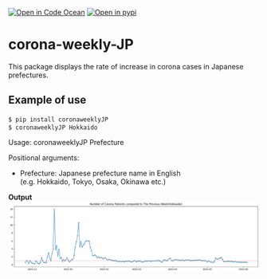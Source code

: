 [![Open in Code Ocean](https://codeocean.com/codeocean-assets/badge/open-in-code-ocean.svg)](https://codeocean.com/capsule/7138741/tree/v1)
[![Open in pypi](https://img.shields.io/pypi/v/coronaweeklyJP)](https://pypi.org/project/coronaweeklyJP/)

# corona-weekly-JP

This package displays the rate of increase in corona cases in Japanese prefectures.

## Example of use

```
$ pip install coronaweeklyJP
$ coronaweeklyJP Hokkaido
```

Usage: coronaweeklyJP Prefecture

Positional arguments:
- Prefecture: Japanese prefecture name in English<br>
  (e.g. Hokkaido, Tokyo, Osaka, Okinawa etc.)

**Output**
![image](https://raw.githubusercontent.com/SuzutoKirishima/corona-weekly-JP/main/result.png)
